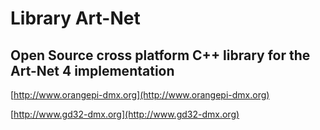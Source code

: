 # Library Art-Net
## Open Source cross platform C++ library for the Art-Net 4 implementation

[http://www.orangepi-dmx.org](http://www.orangepi-dmx.org)

[http://www.gd32-dmx.org](http://www.gd32-dmx.org)


